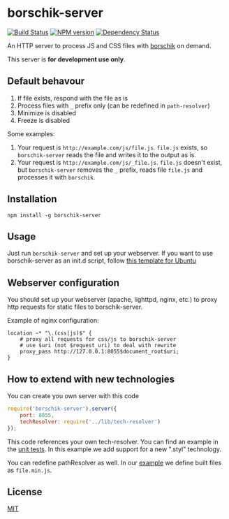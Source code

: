 # borschik-server
[![Build Status](https://travis-ci.org/bem/borschik-server.png?branch=master)](https://travis-ci.org/bem/borschik-server)
[![NPM version](https://badge.fury.io/js/borschik-server.png)](http://badge.fury.io/js/borschik-server)
[![Dependency Status](https://david-dm.org/bem/borschik-server.png)](https://david-dm.org/bem/borschik-server)

An HTTP server to process JS and CSS files with [borschik](https://github.com/bem/borschik) on demand.

This server is **for development use only**.

## Default behavour
1. If file exists, respond with the file as is
2. Process files with `_` prefix only (can be redefined in `path-resolver`)
3. Minimize is disabled
4. Freeze is disabled

Some examples:
 1. Your request is `http://example.com/js/file.js`. `file.js` exists, so `borschik-server` reads the file
and writes it to the output as is.
 2. Your request is `http://example.com/js/_file.js`. `file.js` doesn't exist, but `borschik-server` removes the `_` prefix, reads file `file.js` and processes it with `borschik`.


## Installation
```
npm install -g borschik-server 
```

## Usage
Just run `borschik-server` and set up your webserver. If you want to use borschik-server as an init.d script,
follow [this template for Ubuntu](https://gist.github.com/peterhost/715255)

## Webserver configuration
You should set up your webserver (apache, lighttpd, nginx, etc.) to proxy http requests for static files to borschik-server.

Example of nginx configuration:
```
location ~* "\.(css|js)$" {
    # proxy all requests for css/js to borschik-server
    # use $uri (not $request_uri) to deal with rewrite
    proxy_pass http://127.0.0.1:8055$document_root$uri;
}
```


## How to extend with new technologies
You can create you own server with this code
```js
require('borschik-server').server({
    port: 8055,
    techResolver: require('../lib/tech-resolver')
});
```

This code references your own tech-resolver.
You can find an example in the [unit tests](https://github.com/bem/borschik-server/blob/master/test/mock/custom-tech-resolver.js). In this example we add support for a new ".styl" technology.

You can redefine pathResolver as well. In our [example](https://github.com/bem/borschik-server/blob/master/test/mock/custom-path-resolver.js) we define built files as `file.min.js`.

## License
[MIT](https://github.com/bem/borschik-server/blob/master/MIT-LICENSE.txt)
